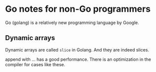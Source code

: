 # Go notes for non-Go programmers

Go (golang) is a relatively new programming language by Google.




## Dynamic arrays

Dynamic arrays are called `slice` in Golang. And they are indeed slices.

append with ... has a good performance. There is an optimization in the compiler for cases like these.
